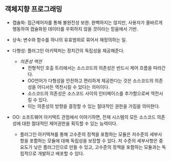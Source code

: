 객체지향 프로그래밍
-

- 캡슐화: 접근제어자를 통해 불완전성 보완. 완벽하지는 않지만, 사용자가 올바르게 행동하여 캡슐화된 데이터를 우회하지 않을 것이라는 믿음에서 기반.
- 상속: 변수와 함수를 하나의 유효범위로 묶어서 재정의하는 일.
- 다형성: 플러그인 아키텍처는 장치간의 독립성을 제공해준다.
  - *의존성 역전*
    - 전형적인 호출 트리에서는 소스코드의 의존성은 반드시 제어 흐름을 따라간다.
    - OO언어가 다형성을 안전하고 편리하게 제공한다는 것은 소스코드의 의존성을 어디서든 역전시킬 수 있다는 의미이다.
    - 소스코드의 의존성은 소스코드 사이의 인터페이스를 추가함으로써 역전시킬 수 있다.
    - 이는 의존성의 방향을 결정할 수 있는 절대적인 권한을 가짐을 의미한다.
    
- OO: 소프트웨어 아키택트 관점에서 이야기하면, 전체 시스템의 모든 소스코드 의존성에 대한 절대적인 제어권한을 획득할 수 있는 능력이다.
  - 플러그인 아키텍쳐를 통해 고수준의 정책을 포함하는 모듈은 저수준의 세부사항을 포함하는 모듈에 대해 독립성을 보장할 수 있다. 저 수준의 세부사항은 중요도가 낮은 플러그인으로 만들 수 있고, 고수준의 정책을 포함하는 모듈과는 독립적으로 개발하고 배포할 수 있다.